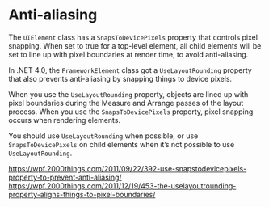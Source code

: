 # Anti-aliasing

The `UIElement` class has a `SnapsToDevicePixels` property that controls pixel snapping. When set to true for a top-level element, all child elements will be set to line up with pixel boundaries at render time, to avoid anti-aliasing.

In .NET 4.0, the `FrameworkElement` class got a `UseLayoutRounding` property that also prevents anti-aliasing by snapping things to device pixels.

When you use the `UseLayoutRounding` property, objects are lined up with pixel boundaries during the Measure and Arrange passes of the layout process. When you use the `SnapsToDevicePixels` property, pixel snapping occurs when rendering elements.

You should use `UseLayoutRounding` when possible, or use `SnapsToDevicePixels` on child elements when it’s not possible to use `UseLayoutRounding`.

https://wpf.2000things.com/2011/09/22/392-use-snapstodevicepixels-property-to-prevent-anti-aliasing/
https://wpf.2000things.com/2011/12/19/453-the-uselayoutrounding-property-aligns-things-to-pixel-boundaries/
<!--stackedit_data:
eyJoaXN0b3J5IjpbLTg0NTE3NzMzNl19
-->